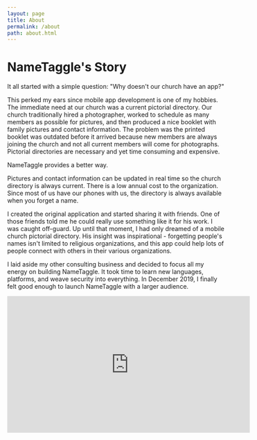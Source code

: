 ```yaml
---
layout: page
title: About
permalink: /about
path: about.html
---
```


<h1 class= "perm-marker">NameTaggle's Story</h1>
<p>It all started with a simple question: "Why doesn't our church have an app?"</p>

<p>This perked my ears since mobile app development is one of my hobbies. The immediate need at our church was a current pictorial directory. Our church traditionally hired a photographer, worked to schedule as many members as possible for pictures, and then produced a nice booklet with family pictures and contact information. The problem was the printed booklet was outdated before it arrived because new members are always joining the church and not all current members will come for photographs. Pictorial directories are necessary and yet time consuming and expensive.</p>

<p>NameTaggle provides a better way.</p>

<p>Pictures and contact information can be updated in real time so the church directory is always current. There is a low annual cost to the organization. Since most of us have our phones with us, the directory is always available when you forget a name.</p>

<p>I created the original application and started sharing it with friends. One of those friends told me he could really use something like it for his work.  I was caught off-guard. Up until that moment, I had only dreamed of a mobile church pictorial directory. His insight was inspirational - forgetting people's names isn't limited to religious organizations, and this app could help lots of people connect with others in their various organizations.</p>

<p>I laid aside my other consulting business and decided to focus all my energy on building NameTaggle. It took time to learn new languages, platforms, and weave security into everything. In December 2019, I finally felt good enough to launch NameTaggle with a larger audience.</p>


<div style="text-align:center;">
<iframe width="560" height="315" src="https://www.youtube.com/embed/W5mO1ZYzsP0" frameborder="0" allow="accelerometer; autoplay; encrypted-media; gyroscope; picture-in-picture" allowfullscreen></iframe>

</div>
